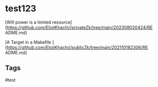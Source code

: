 # test123

[Will power is a limited resource](https://github.com/EliotKhachi//privateZk/tree/main/202308020424/RE    ADME.md)

[A Target in a Makefile ](https://github.com/EliotKhachi//publicZk/tree/main/202110182306/RE    ADME.md)

## Tags
#test
